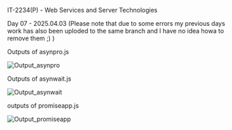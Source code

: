 IT-2234(P) - Web Services and Server Technologies

Day 07 - 2025.04.03
(Please note that due to some errors my previous days work has also been uploded to the same branch and I have no idea howa to remove them ;) )

Outputs of asynpro.js

![Output_asynpro](https://github.com/user-attachments/assets/e3df9fb0-6e9e-4595-aca7-453754cdd135)


Outputs of asynwait.js

![Output_asynwait](https://github.com/user-attachments/assets/af85e950-c97c-4bc0-9e98-b49c935bc35d)


outputs of promiseapp.js

![Output_promiseapp](https://github.com/user-attachments/assets/dce969b7-4707-4d84-978c-b1a11197e20f)
